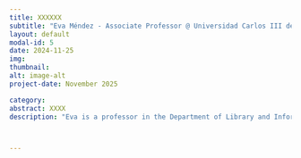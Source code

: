 ```yaml
---
title: XXXXXX
subtitle: "Eva Méndez - Associate Professor @ Universidad Carlos III de Madrid "
layout: default
modal-id: 5
date: 2024-11-25
img: 
thumbnail: 
alt: image-alt
project-date: November 2025

category: 
abstract: XXXX
description: "Eva is a professor in the Department of Library and Information Science at Carlos III University of Madrid, where she has also been the Deputy Vice-Chancellor of Scientific Policy and Strategy and Digital Education. She is the director of the OpenScienceLab research group where various meta-research projects for Open Science are developed, including citizen science as a fundamental component of Open Science. Dr. Méndez was the president of the European Commission's Open Science Policy Platform (2018-2020) and is currently a member of the Board of Directors of CoARA (Coalition for Advancing Research Assessment)."



---
```




